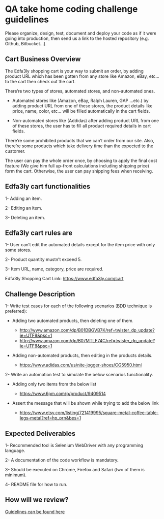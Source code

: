 QA take home coding challenge guidelines
===============================================

Please organize, design, test, document and deploy your code as if it were
going into production, then send us a link to the hosted repository (e.g.
Github, Bitbucket...).


Cart Business Overview
----------------------

The Edfa3ly shopping cart is your way to submit an order, by adding product URL which has been gotten from any store like Amazon, eBay, etc… to the cart then check out the cart.

There’re two types of stores, automated stores, and non-automated ones.
* Automated stores like (Amazon, eBay, Ralph Lauren, GAP …etc.) by adding product URL from one of these stores, the product details like price, name, color, etc… will be filled automatically in the cart fields.

* Non-automated stores like (Addidas) after adding product URL from one of these stores, the user has to fill all product required details in cart fields.

There’re some prohibited products that we can’t order from our site. Also, there’re some products which take delivery time than the expected to the customer.

The user can pay the whole order once, by choosing to apply the final cost feature (We give him full up-front calculations including shipping price) form the cart. Otherwise, the user can pay shipping fees when receiving.


Edfa3ly cart functionalities
----------------------------

   1- Adding an item.
   
   2- Editing an item.
   
   3- Deleting an item.
   
Edfa3ly cart rules are
----------------------

   1- User can’t edit the automated details except for the item price with only some stores.
   
   2- Product quantity mustn’t exceed 5.
   
   3- Item URL, name, category, price are required.



Edfa3ly Shopping Cart Link: https://www.edfa3ly.com/cart


Challenge Description
---------------------

1- Write test cases for each of the following scenarios (BDD technique is preferred):

*  Adding two automated products, then deleting one of them.
    * http://www.amazon.com/dp/B01DBGVB7K/ref=twister_dp_update?ie=UTF8&psc=1
    * http://www.amazon.com/dp/B07MTLF74C/ref=twister_dp_update?ie=UTF8&psc=1
    
*  Adding non-automated products, then editing in the products details.
    * https://www.adidas.com/us/nite-jogger-shoes/CG5950.html

2- Write an automation test to simulate the below scenarios functionality.

* Adding only two items from the below list
    * https://www.6pm.com/p/product/9409514

* Assert the message that will be shown while trying to add the below link
    * https://www.etsy.com/listing/721419995/square-metal-coffee-table-legs-metal?ref=hp_prn&bes=1

  
Expected Deliverables
---------------------

1- Recommended tool is Selenium WebDriver with any programming language.

2- A documentation of the code workflow is mandatory.

3- Should be executed on Chrome, Firefox and Safari (two of them is minimum).

4- README file for how to run.
 
How will we review?
-------------------
 
[Guidelines can be found here](README.md)
